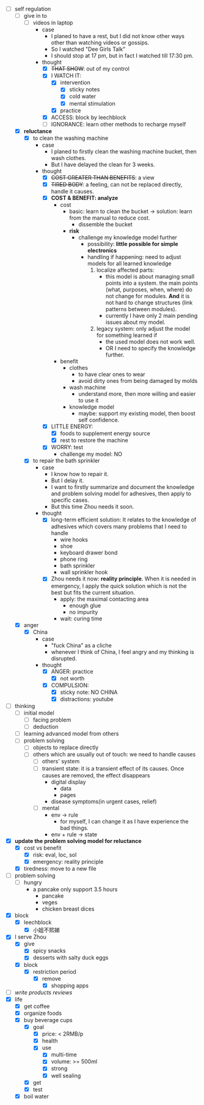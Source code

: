 - [ ] self regulation
    - [ ] give in to
        - [ ] videos in laptop
            - case
                - I planed to have a rest, but I did not know other ways other than watching videos or gossips.
                - So I watched "Dee Girls Talk"
                - I should stop at 17 pm, but in fact I watched till 17:30 pm.
            - thought
                - [x] ~~THAT SHOW~~: out of my control
                - [x] I WATCH IT:
                    - [x] intervention
                        - [x] sticky notes
                        - [x] cold water
                        - [x] mental stimulation
                    - [x] practice
                - [x] ACCESS: block by leechblock
                - [ ] IGNORANCE: learn other methods to recharge myself
    - [x] **reluctance**
        - [x] to clean the washing machine
            - case
                - I planed to firstly clean the washing machine bucket, then wash clothes.
                - But I have delayed the clean for 3 weeks.
            - thought
                - [x] ~~COST GREATER THAN BENEFITS~~: a view
                - [x] ~~TIRED BODY~~: a feeling, can not be replaced directly, handle it causes.
                - [x] **COST & BENEFIT: analyze**
                    - cost
                        - basic: learn to clean the bucket -> solution: learn from the manual to reduce cost.
                            - dissemble the bucket 
                        - **risk**
                            - challenge my knowledge model further 
                                - possibility: **little possible for simple electronics**
                                - handling if happening: need to adjust models for all learned knowledge 
                                    1. localize affected parts:
                                        - this model is about managing small points into a system. the main points (what, purposes, when, where) do not change for modules. **And** it is not hard to change structures (link patterns between modules).
                                        - currently I have only 2 main pending issues about my model.
                                    2. legacy system: only adjust the model for something learned if
                                        - the used model does not work well.
                                        - OR I need to specify the knowledge further.
                    - benefit
                        - clothes
                            - to have clear ones to wear
                            - avoid dirty ones from being damaged by molds
                        - wash machine
                            - understand more, then more willing and easier to use it
                        - knowledge model
                            - maybe: support my existing model, then boost self confidence. 
                - [x] LITTLE ENERGY:
                    - [x] foods to supplement energy source
                    - [x] rest to restore the machine
                - [x] WORRY: test
                    - challenge my model: NO
        - [x] to repair the bath sprinkler
            - case
                - I know how to repair it.
                - But I delay it.
                - I want to firstly summarize and document the knowledge and problem solving model for adhesives, then apply to specific cases.
                - But this time Zhou needs it soon.
            - thought
                - [x] long-term efficient solution: It relates to the knowledge of adhesives which covers many problems that I need to handle
                    - wire hooks
                    - shoe
                    - keyboard drawer bond
                    - phone ring
                    - bath sprinkler
                    - wall sprinkler hook
                - [x] Zhou needs it now: **reality principle**. When it is needed in emergency, I apply the quick solution which is not the best but fits the current situation. 
                    - apply: the maximal contacting area
                        - enough glue
                        - no impurity
                    - wait: curing time
    - [x] anger
        - [x] China
            - case
                - "fuck China" as a cliche
                - whenever I think of China, I feel angry and my thinking is disrupted.
            - thought
                - [x] ANGER: practice
                    - [x] not worth
                - [x] COMPULSION:
                    - [x] sticky note: NO CHINA
                    - [x] distractions: youtube
- [ ] thinking
    - [ ] initial model
        - [ ] facing problem
        - [ ] deduction
    - [ ] learning advanced model from others
    - [ ] problem solving
        - [ ] objects to replace directly
        - [ ] others which are usually out of touch: we need to handle causes
            - [ ] others' system
            - [ ] transient state: it is a transient effect of its causes. Once causes are removed, the effect disappears
                - digital display
                    - data
                    - pages
                - disease symptoms(in urgent cases, relief)
            - [ ] mental
                - env -> rule
                    - for myself, I can change it as I have experience the bad things.
                - env + rule -> state
- [x] **update the problem solving model for reluctance**
    - [x] cost vs benefit
        - [x] risk: eval, loc, sol
        - [x] emergency: reality principle
    - [x] tiredness: move to a new file
- [ ] problem solving
    - [ ] hungry
        - a pancake only support 3.5 hours
            - pancake
            - veges
            - chicken breast dices
- [x] block
    - [x] leechblock
        - [x] 小姐不熙娣
- [x] I serve Zhou
    - [x] give
        - [x] spicy snacks
        - [x] desserts with salty duck eggs
    - [x] block
        - [x] restriction period
            - [x] remove
                - [x] shopping apps
- [ ] *write products reviews*
- [x] life
    - [x] get coffee
    - [x] organize foods
    - [x] buy beverage cups
        - [x] goal
            - [x] price: < 2RMB/p
            - [x] health
            - [x] use
                - [x] multi-time
                - [x] volume: >= 500ml
                - [x] strong
                - [x] well sealing
        - [x] get
        - [x] test
    - [x] boil water 